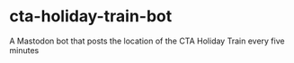 # cta-holiday-train-bot
A Mastodon bot that posts the location of the CTA Holiday Train every five minutes
